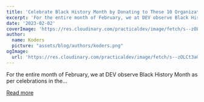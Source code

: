 ```yaml
---
title: 'Celebrate Black History Month by Donating to These 10 Organizations!'
excerpt: 'For the entire month of February, we at DEV observe Black History Month as per celebrations in the...'
date: '2023-02-02'
coverImage: 'https://res.cloudinary.com/practicaldev/image/fetch/s--zOLCt3aG--/c_imagga_scale,f_auto,fl_progressive,h_420,q_auto,w_1000/https://dev-to-uploads.s3.amazonaws.com/uploads/articles/j2gi4bdp3hehsl0oyzuy.jpg'
author:
  name: Koders
  picture: "assets/blog/authors/koders.png"
ogImage:
  url: 'https://res.cloudinary.com/practicaldev/image/fetch/s--zOLCt3aG--/c_imagga_scale,f_auto,fl_progressive,h_420,q_auto,w_1000/https://dev-to-uploads.s3.amazonaws.com/uploads/articles/j2gi4bdp3hehsl0oyzuy.jpg'
---
```


For the entire month of February, we at DEV observe Black History Month as per celebrations in the...

[Read more](https://dev.to/devteam/celebrate-black-history-month-by-donating-to-these-10-organizations-104i)
